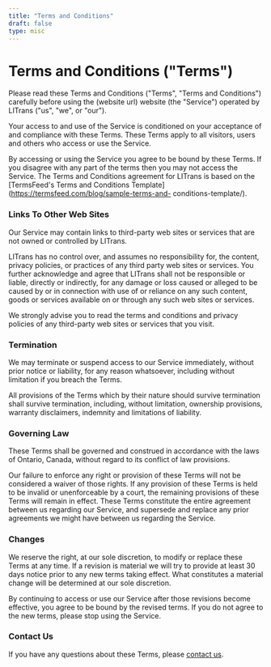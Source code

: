 ```yaml
---
title: "Terms and Conditions"
draft: false
type: misc
---
```


# Terms and Conditions ("Terms")

Please read these Terms and Conditions ("Terms", "Terms and Conditions")
carefully before using the (website url) website (the "Service")
operated by LITrans ("us", "we", or "our").

Your access to and use of the Service is conditioned on your acceptance of and
compliance with these Terms. These Terms apply to all visitors, users and
others who access or use the Service.

By accessing or using the Service you agree to be bound by these Terms. If you
disagree with any part of the terms then you may not access the Service. The
Terms and Conditions agreement for LITrans is based on the [TermsFeed's Terms
and Conditions Template](https://termsfeed.com/blog/sample-terms-and-
conditions-template/).

### Links To Other Web Sites

Our Service may contain links to third-party web sites or services that are
not owned or controlled by LITrans.

LITrans has no control over, and assumes no responsibility for, the content,
privacy policies, or practices of any third party web sites or services. You
further acknowledge and agree that LITrans shall not be responsible or liable,
directly or indirectly, for any damage or loss caused or alleged to be caused
by or in connection with use of or reliance on any such content, goods or
services available on or through any such web sites or services.

We strongly advise you to read the terms and conditions and privacy policies
of any third-party web sites or services that you visit.

### Termination

We may terminate or suspend access to our Service immediately, without prior
notice or liability, for any reason whatsoever, including without limitation
if you breach the Terms.

All provisions of the Terms which by their nature should survive termination
shall survive termination, including, without limitation, ownership
provisions, warranty disclaimers, indemnity and limitations of liability.

### Governing Law

These Terms shall be governed and construed in accordance with the laws of
Ontario, Canada, without regard to its conflict of law provisions.

Our failure to enforce any right or provision of these Terms will not be
considered a waiver of those rights. If any provision of these Terms is held
to be invalid or unenforceable by a court, the remaining provisions of these
Terms will remain in effect. These Terms constitute the entire agreement
between us regarding our Service, and supersede and replace any prior
agreements we might have between us regarding the Service.

### Changes

We reserve the right, at our sole discretion, to modify or replace these Terms
at any time. If a revision is material we will try to provide at least 30 days
notice prior to any new terms taking effect. What constitutes a material
change will be determined at our sole discretion.

By continuing to access or use our Service after those revisions become
effective, you agree to be bound by the revised terms. If you do not agree to
the new terms, please stop using the Service.

### Contact Us

If you have any questions about these Terms, please [contact us](/#contact).


